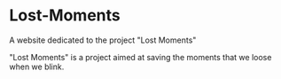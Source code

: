 # Lost-Moments

A website dedicated to the project "Lost Moments"

"Lost Moments" is a project aimed at saving the moments that we loose when we blink.
